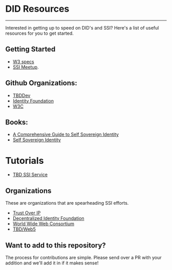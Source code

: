 # DID Resources
---------------------------

Interested in getting up to speed on DID's and SSI? Here's a list of useful
resources for you to get started.

## Getting Started

* [W3 specs](https://www.w3.org/TR/did-core/)
* [SSI Meetup](https://ssimeetup.org/). 

## Github Organizations:

* [TBDDev](https://github.com/TBD54566975)
* [Identity Foundation](https://github.com/decentralized-identity)
* [W3C](https://github.com/w3c)

## Books:

* [A Comprehensive Guide to Self Sovereign Identity](https://www.amazon.in/Comprehensive-Guide-Self-Sovereign-Identity-ebook/dp/B07Q3TXLDP)
* [Self Sovereign Identity](https://www.manning.com/books/self-sovereign-identity)

# Tutorials 

* [TBD SSI Service](https://frankhinek.com/getting-started-with-tbds-ssi-service/)

## Organizations

These are organizations that are spearheading SSI efforts.

* [Trust Over IP](https://trustoverip.org/)
* [Decentralized Identity Foundation](https://identity.foundation/)
* [World Wide Web Consortium](https://www.w3.org/)
* [TBD/Web5](https://developer.tbd.website/)

## Want to add to this repository?

The process for contributions are simple. Please send over a PR with your
addition and we'll add it in if it makes sense!
